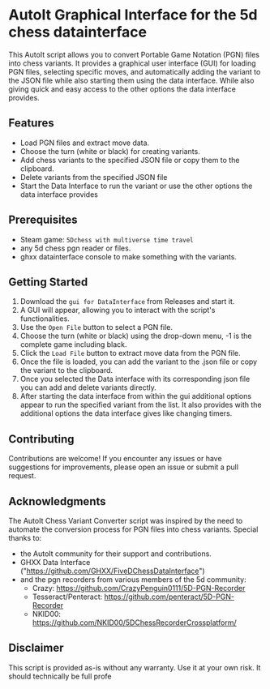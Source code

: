 # AutoIt Graphical Interface for the 5d chess datainterface

This AutoIt script allows you to convert Portable Game Notation (PGN) files into chess variants. It provides a graphical user interface (GUI) for loading PGN files, selecting specific moves, and automatically adding the variant to the JSON file while also starting them using the data interface. While also giving quick and easy access to the other options the data interface provides.

## Features

- Load PGN files and extract move data.
- Choose the turn (white or black) for creating variants.
- Add chess variants to the specified JSON file or copy them to the clipboard.
- Delete variants from the specified JSON file
- Start the Data Interface to run the variant or use the other options the data interface provides

## Prerequisites

- Steam game: `5Dchess with multiverse time travel`
- any 5d chess pgn reader or files.
- ghxx datainterface console to make something with the variants.

## Getting Started

1. Download the `gui for DataInterface` from Releases and start it.
2. A GUI will appear, allowing you to interact with the script's functionalities.
3. Use the `Open File` button to select a PGN file.
4. Choose the turn (white or black) using the drop-down menu, -1 is the complete game including black.
6. Click the `Load File` button to extract move data from the PGN file.
7. Once the file is loaded, you can add the variant to the .json file or copy the variant to the clipboard.
8. Once you selected the Data interface with its corresponding json file you can add and delete variants directly.
9. After starting the data interface from within the gui additional options appear to run the specified variant from the list. It also provides with the additional options the data interface gives like changing timers.

## Contributing

Contributions are welcome! If you encounter any issues or have suggestions for improvements, please open an issue or submit a pull request.

## Acknowledgments

The AutoIt Chess Variant Converter script was inspired by the need to automate the conversion process for PGN files into chess variants. 
Special thanks to:
  - the AutoIt community for their support and contributions.
  - GHXX Data Interface ("https://github.com/GHXX/FiveDChessDataInterface")
  - and the pgn recorders from various members of the 5d community:
    - Crazy: https://github.com/CrazyPenguin0111/5D-PGN-Recorder
    - Tesseract/Penteract: https://github.com/penteract/5D-PGN-Recorder
    - NKID00: https://github.com/NKID00/5DChessRecorderCrossplatform/
  


## Disclaimer

This script is provided as-is without any warranty. Use it at your own risk.
It should technically be full profe

